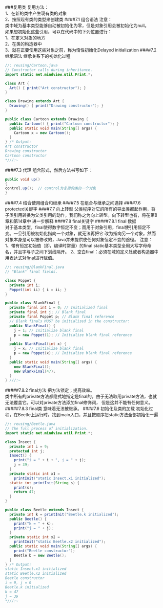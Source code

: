 ###复用类
复用方法：  
1、在新的类中产生现有类的对象  
2、按照现有类的类型来创建类 
####7.1 组合语法
注意：  
类中域为基本类型能够自动被初始化为零，但是对象引用会被初始化为null。  
如果想初始化这些引用，可以在代码中的下列位置进行：  
1、在定义对象的地方  
2、在类的构造器中  
3、就在正要使用这些对象之前，称为惰性初始化Delayed initialization
####7.2 继承语法
继承关系下的初始化过程
```java
//: reusing/Cartoon.java
// Constructor calls during inheritance.
import static net.mindview.util.Print.*;

class Art {
  Art() { print("Art constructor"); }
}

class Drawing extends Art {
  Drawing() { print("Drawing constructor"); }
}

public class Cartoon extends Drawing {
  public Cartoon() { print("Cartoon constructor"); }
  public static void main(String[] args) {
    Cartoon x = new Cartoon();
  }
} /* Output:
Art constructor
Drawing constructor
Cartoon constructor
*///:~
```
####7.3 代理
组合形式，然后方法书写如下：  
```java
public void up()
{
control.up();  // control为复用的类的一个对象
}
```
####7.4 结合使用组合和继承
####7.5 在组合与继承之间选择
####7.6 protected关键字
####7.7 向上转型
父类程序对它的所有的导出类都起作用，将子类引用转换为父类引用的动作，我们称之为向上转型。向下转型也有，将在第8章和第14章中
进一步解释
####7.8 final关键字
#####7.8.1 final 数据   
对于基本类型，final使得数字恒定不变；而用于对象引用，final使引用恒定不变。一旦引用被初始化指向一个对象，就无法再把它
改为指向另一个对象。然而对象本身是可以被修改的，Java并未提供使任何对象恒定不变的途径。
注意：  
1、带有恒定初始值（即，编译时常量）的final static基本类型全用大写字母命名，并且字与子之间下划线隔开。
2、空白final：必须在域的定义处或者构造器中用表达式对final进行赋值。
```java
//: reusing/BlankFinal.java
// "Blank" final fields.

class Poppet {
  private int i;
  Poppet(int ii) { i = ii; }
}

public class BlankFinal {
  private final int i = 0; // Initialized final
  private final int j; // Blank final
  private final Poppet p; // Blank final reference
  // Blank finals MUST be initialized in the constructor:
  public BlankFinal() {
    j = 1; // Initialize blank final
    p = new Poppet(1); // Initialize blank final reference
  }
  public BlankFinal(int x) {
    j = x; // Initialize blank final
    p = new Poppet(x); // Initialize blank final reference
  }
  public static void main(String[] args) {
    new BlankFinal();
    new BlankFinal(47);
  }
} ///:~
```
#####7.8.2 final方法 
把方法锁定；提高效率。  
类中所有的private方法都隐式地指定是final的。由于无法取用private方法，也就无法覆盖它。可以对private方法添加final修饰词，
但是这并不能有任何意义。  
#####7.8.3 final类
意味着无法被继承。
####7.9 初始化及类的加载
初始化过程，在Beetle上运行时，找到main入口，并且按顺序把static方法全部初始化一遍
```java
//: reusing/Beetle.java
// The full process of initialization.
import static net.mindview.util.Print.*;

class Insect {
  private int i = 9;
  protected int j;
  Insect() {
    print("i = " + i + ", j = " + j);
    j = 39;
  }
  private static int x1 =
    printInit("static Insect.x1 initialized");
  static int printInit(String s) {
    print(s);
    return 47;
  }
}

public class Beetle extends Insect {
  private int k = printInit("Beetle.k initialized");
  public Beetle() {
    print("k = " + k);
    print("j = " + j);
  }
  private static int x2 =
    printInit("static Beetle.x2 initialized");
  public static void main(String[] args) {
    print("Beetle constructor");
    Beetle b = new Beetle();
  }
} /* Output:
static Insect.x1 initialized
static Beetle.x2 initialized
Beetle constructor
i = 9, j = 0
Beetle.k initialized
k = 47
j = 39
*///:~

```





 
